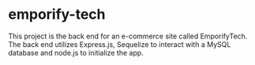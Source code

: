 # emporify-tech
This project is the back end for an e-commerce site called EmporifyTech. The back end utilizes Express.js, Sequelize to interact with a MySQL database and node.js to initialize the app.
